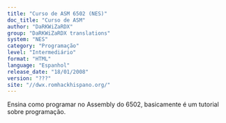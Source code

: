 ```yaml
---
title: "Curso de ASM 6502 (NES)"
doc_title: "Curso de ASM"
author: "DaRKWiZaRDX"
group: "DaRKWiZaRDX translations"
system: "NES"
category: "Programação"
level: "Intermediário"
format: "HTML"
language: "Espanhol"
release_date: "18/01/2008"
version: "???"
site: "//dwx.romhackhispano.org/"
---
```

Ensina como programar no Assembly do 6502, basicamente é um tutorial sobre programação.
